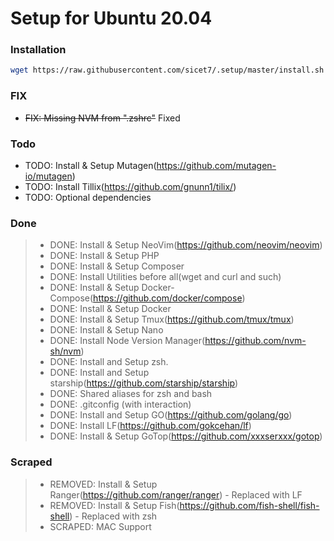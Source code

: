 # Setup for Ubuntu 20.04
### Installation
```bash
wget https://raw.githubusercontent.com/sicet7/.setup/master/install.sh -O- | sh
```

### FIX
* ~~FIX: Missing NVM from ".zshrc"~~ Fixed

### Todo
* TODO: Install & Setup Mutagen(https://github.com/mutagen-io/mutagen)
* TODO: Install Tillix(https://github.com/gnunn1/tilix/)
* TODO: Optional dependencies


### Done

> * DONE: Install & Setup NeoVim(https://github.com/neovim/neovim)
> * DONE: Install & Setup PHP
> * DONE: Install & Setup Composer
> * DONE: Install Utilities before all(wget and curl and such)
> * DONE: Install & Setup Docker-Compose(https://github.com/docker/compose)
> * DONE: Install & Setup Docker
> * DONE: Install & Setup Tmux(https://github.com/tmux/tmux)
> * DONE: Install & Setup Nano
> * DONE: Install Node Version Manager(https://github.com/nvm-sh/nvm)
> * DONE: Install and Setup zsh.
> * DONE: Install and Setup starship(https://github.com/starship/starship)
> * DONE: Shared aliases for zsh and bash
> * DONE: .gitconfig (with interaction)
> * DONE: Install and Setup GO(https://github.com/golang/go)
> * DONE: Install LF(https://github.com/gokcehan/lf)
> * DONE: Install & Setup GoTop(https://github.com/xxxserxxx/gotop)

### Scraped

> * REMOVED: Install & Setup Ranger(https://github.com/ranger/ranger) - Replaced with LF
> * REMOVED: Install & Setup Fish(https://github.com/fish-shell/fish-shell) - Replaced with zsh
> * SCRAPED: MAC Support


